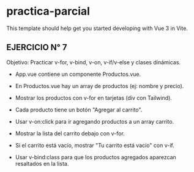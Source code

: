# practica-parcial

This template should help get you started developing with Vue 3 in Vite.

## EJERCICIO N° 7
Objetivo: Practicar v-for, v-bind, v-on, v-if/v-else y clases dinámicas. 

* App.vue contiene un componente Productos.vue. 

* En Productos.vue hay un array de productos (ej: nombre y precio). 

* Mostrar los productos con v-for en tarjetas (div con Tailwind). 

* Cada producto tiene un botón "Agregar al carrito". 

* Usar v-on:click para ir agregando productos a un array carrito. 

* Mostrar la lista del carrito debajo con v-for. 

* Si el carrito está vacío, mostrar "Tu carrito está vacío" con v-if. 

* Usar v-bind:class para que los productos agregados aparezcan resaltados en la lista. 